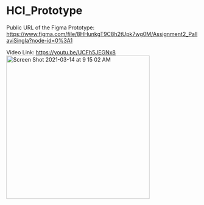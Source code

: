 # HCI_Prototype

Public URL of the Figma Prototype: 
https://www.figma.com/file/8HHunkgT9C8h2tUpk7wg0M/Assignment2_PallaviSingla?node-id=0%3A1


Video Link:
https://youtu.be/UCFh5JEGNx8
<img width="376" alt="Screen Shot 2021-03-14 at 9 15 02 AM" src="https://user-images.githubusercontent.com/54964527/111072533-58461d80-84b1-11eb-84c4-82d535cb64b4.png">
